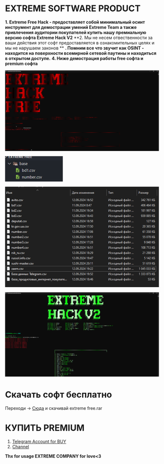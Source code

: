 # EXTREME SOFTWARE PRODUCT

**1. Extreme Free Hack - предоставляет собой минимальный осинт инструмент для демострации умений Extreme Team а также привлечения аудитории покупателей купить нашу премиальную версию софта Extreme Hack V2**
**2. Мы не несем отвественности за ваши действия этот софт предоставляется в ознакомительных целях и мы не нарушаем законов **
**. Помним все что звучит как OSINT - находится на поверхности всемирной сетевой паутины и находиться в открытом доступе.**
**4. Ниже демострация работы free софта и premium софта**

![FREE SOFT [ВИЗУАЛ+РАБОТА]](images/Screenshot_374.png)

![FREE SOFT [БАЗА ДАННЫХ]](images/Screenshot_375.png)

![PREMIUM SOFT [БАЗА]](images/Screenshot_376.png)

![PREMIUM SOFT [ВИЗУАЛ+РАБОТА]](images/Screenshot_377.png)

# Скачать софт бесплатно
Переходи -> [Сюда](https://t.me/ilesoft) и скачивай extreme free.rar

# КУПИТЬ PREMIUM

1. [Telegram Account for BUY](https://t.me/drenly)
2. [Channel](https://t.me/ilesoft)

**Thx for usage EXTREME COMPANY for love<3**
